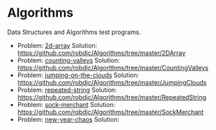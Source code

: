 # Algorithms
Data Structures and Algorithms test programs.

* Problem: [2d-array](https://www.hackerrank.com/challenges/2d-array/problem) Solution: https://github.com/robdjc/Algorithms/tree/master/2DArray
* Problem: [counting-valleys](https://www.hackerrank.com/challenges/counting-valleys/problem) Solution: https://github.com/robdjc/Algorithms/tree/master/CountingValleys
* Problem: [jumping-on-the-clouds](https://www.hackerrank.com/challenges/jumping-on-the-clouds/problem) Solution: https://github.com/robdjc/Algorithms/tree/master/JumpingClouds
* Problem: [repeated-string](https://www.hackerrank.com/challenges/repeated-string/problem) Solution: https://github.com/robdjc/Algorithms/tree/master/RepeatedString
* Problem: [sock-merchant](https://www.hackerrank.com/challenges/sock-merchant/problem) Solution: https://github.com/robdjc/Algorithms/tree/master/SockMerchant
* Problem: [new-year-chaos](https://www.hackerrank.com/challenges/new-year-chaos) Solution: 
